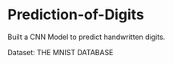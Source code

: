 # Prediction-of-Digits

Built a CNN Model to predict handwritten digits.

Dataset: THE MNIST DATABASE
